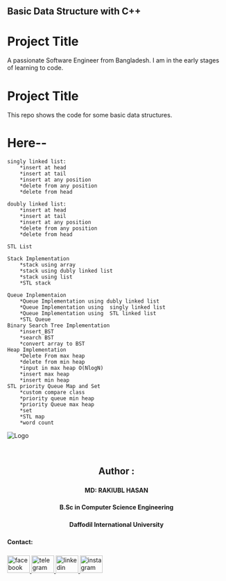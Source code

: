 ## Basic Data Structure with C++

# Project Title


A passionate Software Engineer from Bangladesh. I am in the early stages of learning to code. 


# Project Title

This repo shows the code for some basic data structures.

# Here--

    singly linked list:
        *insert at head
        *insert at tail
        *insert at any position
        *delete from any position
        *delete from head

    doubly linked list:
        *insert at head
        *insert at tail
        *insert at any position
        *delete from any position
        *delete from head

    STL List

    Stack Implementation
        *stack using array
        *stack using dubly linked list
        *stack using list
        *STL stack

    Queue Inplementaion
        *Queue Implementation using dubly linked list
        *Queue Implementation using  singly linked list
        *Queue Implementation using  STL linked list
        *STL Queue
    Binary Search Tree Implementation
        *insert_BST
        *search BST
        *convert array to BST
    Heap Implementation
        *Delete From max heap
        *delete from min heap
        *input in max heap O(NlogN)
        *insert max heap
        *insert min heap
    STL priority Queue Map and Set
        *custom compare class
        *priority queue min heap
        *priority Queue max heap
        *set
        *STL map
        *word count
      
        
    


![Logo](https://www.springboard.com/blog/wp-content/uploads/2020/07/what-are-data-structures-and-algorithms.png)

<br clear="both">

<h2 align="center">Author :</h2>

###

<h4 align="center">MD: RAKIUBL HASAN</h4>

###

<h4 align="center">B.Sc in Computer Science Engineering</h4>

###

<h4 align="center">Daffodil International University</h4>

###

<h4 align="left">Contact:</h4>

###

<div align="left">
  <a href="https://www.facebook.com/rakibul13631/" target="_blank">
    <img src="https://raw.githubusercontent.com/maurodesouza/profile-readme-generator/master/src/assets/icons/social/facebook/default.svg" width="52" height="40" alt="facebook logo"  />
  </a>
  <a href="https://t.me/+8801303698204" target="_blank">
    <img src="https://raw.githubusercontent.com/maurodesouza/profile-readme-generator/master/src/assets/icons/social/telegram/default.svg" width="52" height="40" alt="telegram logo"  />
  </a>
  <a href="https://www.linkedin.com/in/rakibul263/" target="_blank">
    <img src="https://raw.githubusercontent.com/maurodesouza/profile-readme-generator/master/src/assets/icons/social/linkedin/default.svg" width="52" height="40" alt="linkedin logo"  />
  </a>
  <a href="https://www.instagram.com/rakibul13631/" target="_blank">
    <img src="https://raw.githubusercontent.com/maurodesouza/profile-readme-generator/master/src/assets/icons/social/instagram/default.svg" width="52" height="40" alt="instagram logo"  />
  </a>
</div>

###